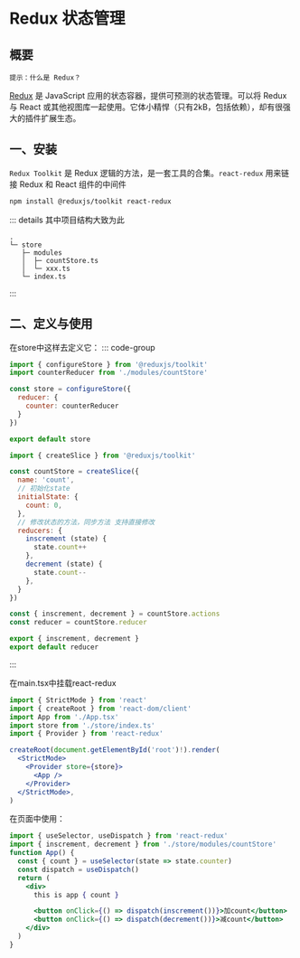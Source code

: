 # Redux 状态管理

## 概要
`提示：什么是 Redux？`

[Redux](https://cn.redux.js.org/introduction/getting-started) 是 JavaScript 应用的状态容器，提供可预测的状态管理。可以将 Redux 与 React 或其他视图库一起使用。它体小精悍（只有2kB，包括依赖），却有很强大的插件扩展生态。

## 一、安装
`Redux Toolkit` 是 Redux 逻辑的方法，是一套工具的合集。`react-redux` 用来链接 Redux 和 React 组件的中间件
```sh
npm install @reduxjs/toolkit react-redux
```

::: details 其中项目结构大致为此
```
.
└─ store
   ├─ modules
   │  ├─ countStore.ts
   │  └─ xxx.ts
   └─ index.ts
```
:::

## 二、定义与使用
在store中这样去定义它：
::: code-group
``` jsx [store/index.ts]
import { configureStore } from '@reduxjs/toolkit'
import counterReducer from './modules/countStore'

const store = configureStore({
  reducer: {
    counter: counterReducer
  }
})

export default store
```
``` jsx [store/modules/countStore]
import { createSlice } from '@reduxjs/toolkit'

const countStore = createSlice({
  name: 'count',
  // 初始化state
  initialState: {
    count: 0,
  },
  // 修改状态的方法，同步方法 支持直接修改
  reducers: {
    inscrement (state) {
      state.count++
    },
    decrement (state) {
      state.count--
    },
  }
})

const { inscrement, decrement } = countStore.actions
const reducer = countStore.reducer

export { inscrement, decrement }
export default reducer
```
:::

在main.tsx中挂载react-redux
``` jsx
import { StrictMode } from 'react'
import { createRoot } from 'react-dom/client'
import App from './App.tsx'
import store from './store/index.ts'
import { Provider } from 'react-redux'

createRoot(document.getElementById('root')!).render(
  <StrictMode>
    <Provider store={store}>
      <App />
    </Provider>
  </StrictMode>,
)
```

在页面中使用：
```jsx
import { useSelector, useDispatch } from 'react-redux'
import { inscrement, decrement } from './store/modules/countStore'
function App() {
  const { count } = useSelector(state => state.counter)
  const dispatch = useDispatch()
  return (
    <div>
      this is app { count }

      <button onClick={() => dispatch(inscrement())}>加count</button>
      <button onClick={() => dispatch(decrement())}>减count</button>
    </div>
  )
}
```